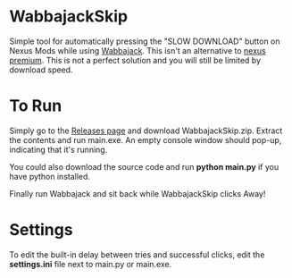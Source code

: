 # WabbajackSkip
Simple tool for automatically pressing the "SLOW DOWNLOAD" button on Nexus Mods while using [Wabbajack](https://github.com/wabbajack-tools/wabbajack).
This isn't an alternative to [nexus premium](https://users.nexusmods.com/account/billing/premium). This is not a perfect solution and you will still be limited by download speed.
# To Run
Simply go to the [Releases page](https://github.com/Xavlume/WabbajackSkip/releases/tag/Initial) and download WabbajackSkip.zip.
Extract the contents and run main.exe. An empty console window should pop-up, indicating that it's running.

You could also download the source code and run **python main.py** if you have python installed.

Finally run Wabbajack and sit back while WabbajackSkip clicks Away!
# Settings
To edit the built-in delay between tries and successful clicks, edit the **settings.ini** file next to main.py or main.exe.
